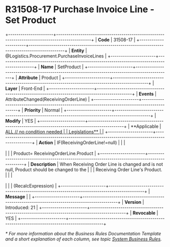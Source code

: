 ﻿---
erp.type: front-end-business-rule
erp.entity: Logistics.Procurement.PurchaseInvoiceLines
---

# R31508-17 Purchase Invoice Line - Set Product
+----------------------+-----------------------------------------------------------------------------------------------+
| **Code**             | 31508-17                                                                                      |
+----------------------+-----------------------------------------------------------------------------------------------+
| **Entity**           | @Logistics.Procurement.PurchaseInvoiceLines                                                   |
+----------------------+-----------------------------------------------------------------------------------------------+
| **Name**             | SetProduct                                                                                    |
+----------------------+-----------------------------------------------------------------------------------------------+
| **Attribute**        | Product                                                                                       |
+----------------------+-----------------------------------------------------------------------------------------------+
| **Layer**            | Front-End                                                                                     |
+----------------------+-----------------------------------------------------------------------------------------------+
| **Events**           | AttributeChanged(ReceivingOrderLine)                                                          |
+----------------------+-----------------------------------------------------------------------------------------------+
| **Priority**         | Normal                                                                                        |
+----------------------+-----------------------------------------------------------------------------------------------+
| **Modify**           | YES                                                                                           |
+----------------------+-----------------------------------------------------------------------------------------------+
| **Applicable         | [ALL // no condition needed                                                                   |
| Legislations**       | ](xref:applicable-legislations)                                                               |
+----------------------+-----------------------------------------------------------------------------------------------+
| **Action**           | IF(ReceivingOrderLine!=null)                                                                  |
|                      | <br/><br/>                                                                                    |
|                      | Product= ReceivingOrderLine.Product                                                           |
+----------------------+-----------------------------------------------------------------------------------------------+
| **Description**      | When Receiving Order Line is changed and is not null, Product should be changed to the        |
|                      | Receiving Order Line\'s Product.                                                              |
|                      | <br/><br/>                                                                                    |
|                      | (RecalcExpression)                                                                            |
+----------------------+-----------------------------------------------------------------------------------------------+
| **Message**          |                                                                                               |
+----------------------+-----------------------------------------------------------------------------------------------+
| **Version**          | Introduced: 21                                                                                |
+----------------------+-----------------------------------------------------------------------------------------------+
| **Revocable**        | YES                                                                                           |
+----------------------+-----------------------------------------------------------------------------------------------+

*\* For more information about the Business Rules Documentation Template and a short explanation of each column, see
topic [System Business Rules](../templates/template-description-system-business-rules.md).*
